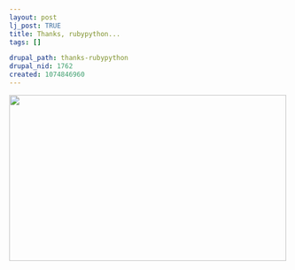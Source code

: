 ```yaml
--- 
layout: post
lj_post: TRUE
title: Thanks, rubypython...
tags: []

drupal_path: thanks-rubypython
drupal_nid: 1762
created: 1074846960
---
```

<a href="http://www.fontifier.com" target="_blank"><img src="/files/lj-photos/myfont.gif" width=500 height=300 alt=""></a>
